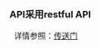 ### API采用restful API
 
详情参照：[传送门](https://github.com/ABTicket/Initial-design-and-planning/blob/master/doc/restful_api.md)

